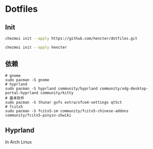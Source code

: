 # Dotfiles

## Init

```bash
chezmoi init --apply https://github.com/hencter/dotfiles.git
```

```bash
chezmoi init --apply hencter
```

## 依赖

```
# gnome
sudo pacman -S gnome
# hyprland 
sudo pacman -S hyprland community/hyprland community/xdg-desktop-portal-hyprland community/kitty
# 基本软件
sudo pacman -S thunar gvfs extra/xfce4-settings qt5ct
# fcitx5
sudo pacman -S fcitx5-im community/fcitx5-chinese-addons community/fcitx5-pinyin-zhwiki
```

## Hyprland

In Arch Linux
